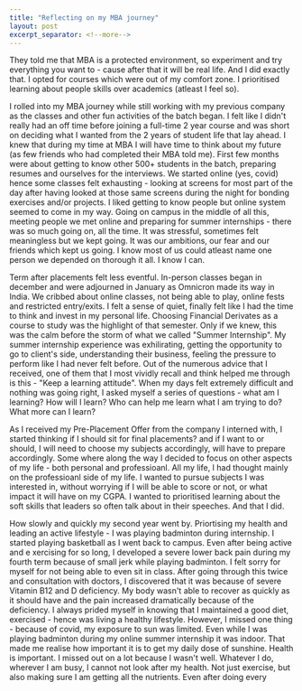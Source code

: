 ```yaml
---
title: "Reflecting on my MBA journey"
layout: post
excerpt_separator: <!--more-->
---
```


They told me that MBA is a protected environment, so experiment and try everything you want to - cause after that it will be real life. And I did exactly that. I opted for courses which were out of my comfort zone. I prioritised learning about people skills over academics (atleast I feel so).

<!--more-->

I rolled into my MBA journey while still working with my previous company as the classes and other fun activities of the batch began. I felt like I didn't really had an off time before joining a full-time 2 year course and was short on deciding what I wanted from the 2 years of student life that lay ahead. I knew that during my time at MBA I will have time to think about my future (as few friends who had completed their MBA told me). First few months were about getting to know other 500+ students in the batch, preparing resumes and ourselves for the interviews. We started online (yes, covid) hence some classes felt exhausting - looking at screens for most part of the day after having looked at those same screens during the night for bonding exercises and/or projects. I liked getting to know people but online system seemed to come in my way. Going on campus in the middle of all this, meeting people we met online and preparing for summer internships - there was so much going on, all the time. It was stressful, sometimes felt meaningless but we kept going. It was our ambitions, our fear and our friends which kept us going. I know most of us could atleast name one person we depended on thorough it all. I know I can.

Term after placements felt less eventful. In-person classes began in december and were adjourned in January as Omnicron made its way in India. We cribbed about online classes, not being able to play, online fests and restricted entry/exits. I felt a sense of quiet, finally felt like I had the time to think and invest in my personal life. Choosing Financial Derivates as a course to study was the highlight of that semester. Only if we knew, this was the calm before the storm of what we called "Summer Internship". My summer internship experience was exhilirating, getting the opportunity to go to client's side, understanding their business, feeling the pressure to perform like I had never felt before. Out of the numerous advice that I received, one of them that I most vividly recall and think helped me through is this - "Keep a learning attitude". When my days felt extremely difficult and nothing was going right, I asked myself a series of questions - what am I learning? How will I learn? Who can help me learn what I am trying to do? What more can I learn?

As I received my Pre-Placement Offer from the company I interned with, I started thinking if I should sit for final placements? and if I want to or should, I will need to choose my subjects accordingly, will have to prepare accordingly. Some where along the way I decided to focus on other aspects of my life - both personal and professioanl. All my life, I had thought mainly on the professioanl side of my life. I wanted to pursue subjects I was interested in, without worrying if I will be able to score or not, or what impact it will have on my CGPA. I wanted to prioritised learning about the soft skills that leaders so often talk about in their speeches. And that I did. 

How slowly and quickly my second year went by. Priortising my health and leading an active lifestyle - I was playing badminton during internship. I started playing basketball as I went back to campus. Even after being active and e xercising for so long, I developed a severe lower back pain during my fourth term because of small jerk while playing badminton. I felt sorry for myself for not being able to even sit in class. After going through this twice and consultation with doctors, I discovered that it was because of severe Vitamin B12 and D deficiency. My body wasn't able to recover as quickly as it should have and the pain increased dramatically because of the deficiency. I always prided myself in knowing that I maintained a good diet, exercised - hence was living a healthy lifestyle. However, I missed one thing - because of covid, my exposure to sun was limited. Even while I was playing badminton during my online summer internship it was indoor. That made me realise how important it is to get my daily dose of sunshine. Health is important. I missed out on a lot because I wasn't well. Whatever I do, wherever I am busy, I cannot not look after my health. Not just exercise, but also making sure I am getting all the nutrients. Even after doing every

